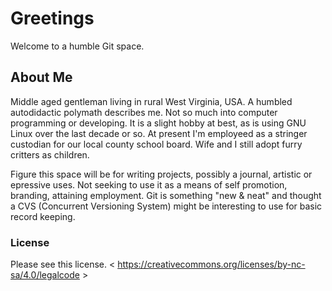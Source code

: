 # Greetings

Welcome to a humble Git space.

## About Me

Middle aged gentleman living in rural West Virginia, USA. A humbled autodidactic polymath describes me. Not so much into computer programming or developing. It is a slight hobby at best, as is using GNU Linux over the last decade or so. At present I'm employeed as a stringer custodian for our local county school board. Wife and I still adopt furry critters as children.

Figure this space will be for writing projects, possibly a journal, artistic or epressive uses. Not seeking to use it as a means of self promotion, branding, attaining employment. Git is something "new & neat" and thought a CVS (Concurrent Versioning System) might be interesting to use for basic record keeping.

### License 

Please see this license. < https://creativecommons.org/licenses/by-nc-sa/4.0/legalcode >
